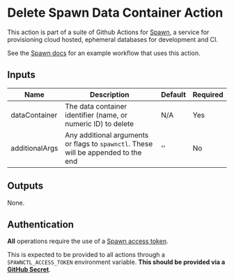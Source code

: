 # Delete Spawn Data Container Action

This action is part of a suite of Github Actions for [Spawn](https://spawn.cc), a service for provisioning cloud hosted, ephemeral databases for development and CI.

See the [Spawn docs](https://docs.spawn.cc/cicd/github-actions) for an example workflow that uses this action.

## Inputs

| Name            | Description                                                                           | Default | Required |
| --------------- | ------------------------------------------------------------------------------------- | ------- | -------- |
| dataContainer   | The data container identifier (name, or numeric ID) to delete                         | N/A     | Yes      |
| additionalArgs  | Any additional arguments or flags to `spawnctl`. These will be appended to the end    | ''      | No       |

## Outputs

None.

## Authentication

**All** operations require the use of a [Spawn access token](https://spawn.cc/docs/spawnctl-accesstoken-create).

This is expected to be provided to all actions through a `SPAWNCTL_ACCESS_TOKEN` environment variable. **This should be provided via a [GitHub Secret](https://docs.github.com/en/actions/reference/encrypted-secrets)**.
